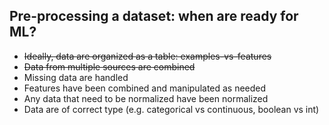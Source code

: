 ## Pre-processing a dataset: when are ready for ML?
* ~~Ideally, data are organized as a table: examples-vs-features~~
* ~~Data from multiple sources are combined~~
* Missing data are handled
* Features have been combined and manipulated as needed
* Any data that need to be normalized have been normalized
* Data are of correct type (e.g. categorical vs continuous, boolean vs int)